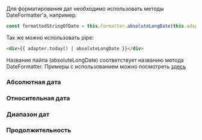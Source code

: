 Для форматирования дат необходимо использовать методы DateFormatter'а,
например:

```typescript
const formattedStringOfDate = this.formatter.absoluteLongDate(this.adapter.today());
```

Так же можно использовать pipe:

```html
<div>{{ adapter.today() | absoluteLongDate }}</div>
```

Название пайпа (absoluteLongDate) соответствует названию метода DateFormatter. Примеры с использованием можно посмотреть [здесь](https://github.com/koobiq/angular-components/tree/main/packages/components-dev/date-pipes)

### Абсолютная дата

<!-- example(absolute-date-formatter) -->

### Относительная дата

<!-- example(relative-date-formatter) -->

### Диапазон дат

<!-- example(range-date-formatter) -->

### Продолжительность

<!-- example(duration-date-formatter) -->
